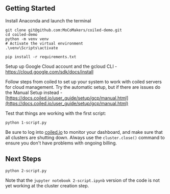 ## Getting Started
Install Anaconda and launch the terminal

```
git clone git@github.com:MoCoMakers/coiled-demo.git
cd coiled-demo
python -m venv venv
# Activate the virtual environment
.\venv\Scripts\activate

pip install -r requirements.txt
```

Setup up Google Cloud account and the gcloud CLI - https://cloud.google.com/sdk/docs/install

Follow steps from coiled to set up your system to work with coiled servers for cloud management. Try the automatic setup, but if there are issues do the Manual Setup instead - [https://docs.coiled.io/user_guide/setup/gcp/manual.html](https://docs.coiled.io/user_guide/setup/gcp/manual.html)

Test that things are working with the first script:

```
python 1-script.py
```
Be sure to log into [coiled.io](https://coiled.io) to monitor your dashboard, and make sure that all clusters are shutting down. Always use the `cluster.close()` command to ensure you don't have problems with ongoing billing.

## Next Steps

```
python 2-script.py
```

Note that the `jupyter notebook 2-script.ipynb` version of the code is not yet working at the cluster creation step.